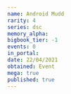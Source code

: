 ```yaml
---
name: Android Mudd
rarity: 4
series: dsc
memory_alpha:
bigbook_tier: -1
events: 0
in_portal:
date: 22/04/2021
obtained: Event
mega: true
published: true
---
```




